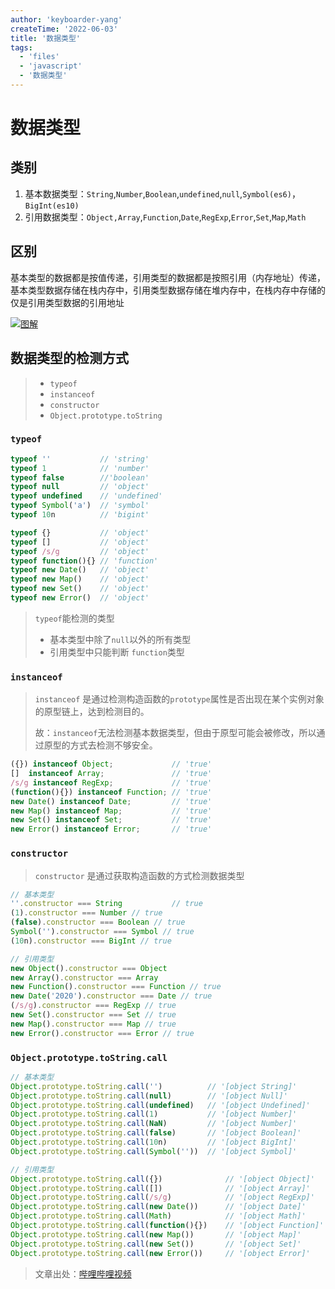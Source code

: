 ```yaml
---
author: 'keyboarder-yang'
createTime: '2022-06-03'
title: '数据类型'
tags:
  - 'files'
  - 'javascript'
  - '数据类型'
---
```


# 数据类型
## 类别

1. 基本数据类型：`String`,`Number`,`Boolean`,`undefined`,`null`,`Symbol(es6)`，`BigInt(es10)`
2. 引用数据类型：`Object,Array`,`Function`,`Date`,`RegExp`,`Error`,`Set`,`Map`,`Math`

## 区别

基本类型的数据都是按值传递，引用类型的数据都是按照引用（内存地址）传递，基本类型数据存储在栈内存中，引用类型数据存储在堆内存中，在栈内存中存储的仅是引用类型数据的引用地址

[![图解](https://s1.ax1x.com/2022/06/03/XUQqvd.png)](https://imgtu.com/i/XUQqvd)

## 数据类型的检测方式

> + `typeof`
> + `instanceof`
> + `constructor`
> + `Object.prototype.toString`

### `typeof`

```js
typeof '' 			// 'string'
typeof 1 			// 'number'
typeof false 		//'boolean'
typeof null 		// 'object'
typeof undefined 	// 'undefined'
typeof Symbol('a') 	// 'symbol'
typeof 10n 			// 'bigint'

typeof {} 			// 'object'
typeof [] 			// 'object'
typeof /s/g 		// 'object'
typeof function(){} // 'function'
typeof new Date() 	// 'object' 
typeof new Map() 	// 'object'
typeof new Set() 	// 'object'
typeof new Error() 	// 'object'
```

> `typeof`能检测的类型
>
> + 基本类型中除了`null`以外的所有类型
> + 引用类型中只能判断 `function`类型

### `instanceof`

> `instanceof` 是通过检测构造函数的`prototype`属性是否出现在某个实例对象的原型链上，达到检测目的。
>
> 故：`instanceof`无法检测基本数据类型，但由于原型可能会被修改，所以通过原型的方式去检测不够安全。

```js
({}) instanceof Object;				// 'true'
[]  instanceof Array;				// 'true'
/s/g instanceof RegExp;				// 'true'
(function(){}) instanceof Function; // 'true'
new Date() instanceof Date; 		// 'true' 
new Map() instanceof Map; 			// 'true'
new Set() instanceof Set; 			// 'true'
new Error() instanceof Error; 		// 'true'
```

### `constructor`

> `constructor` 是通过获取构造函数的方式检测数据类型

```js
// 基本类型
''.constructor === String 			// true
(1).constructor === Number // true
(false).constructor === Boolean // true
Symbol('').constructor === Symbol // true
(10n).constructor === BigInt // true

// 引用类型
new Object().constructor === Object
new Array().constructor === Array
new Function().constructor === Function // true
new Date('2020').constructor === Date // true
(/s/g).constructor === RegExp // true
new Set().constructor === Set // true
new Map().constructor === Map // true
new Error().constructor === Error // true
```

### `Object.prototype.toString.call`

```js
// 基本类型
Object.prototype.toString.call('') 			// '[object String]'
Object.prototype.toString.call(null) 		// '[object Null]'
Object.prototype.toString.call(undefined) 	// '[object Undefined]'
Object.prototype.toString.call(1) 			// '[object Number]'
Object.prototype.toString.call(NaN) 		// '[object Number]'
Object.prototype.toString.call(false) 		// '[object Boolean]'
Object.prototype.toString.call(10n) 		// '[object BigInt]'
Object.prototype.toString.call(Symbol('')) 	// '[object Symbol]'

// 引用类型
Object.prototype.toString.call({}) 				// '[object Object]'
Object.prototype.toString.call([]) 				// '[object Array]'
Object.prototype.toString.call(/s/g) 			// '[object RegExp]'
Object.prototype.toString.call(new Date()) 		// '[object Date]'
Object.prototype.toString.call(Math) 			// '[object Math]'
Object.prototype.toString.call(function(){}) 	// '[object Function]'
Object.prototype.toString.call(new Map()) 		// '[object Map]'
Object.prototype.toString.call(new Set()) 		// '[object Set]'
Object.prototype.toString.call(new Error()) 	// '[object Error]'
```



> 文章出处：[哔哩哔哩视频](https://www.bilibili.com/video/BV1Eh411s72a?spm_id_from=333.337.search-card.all.click)

